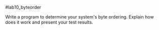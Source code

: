 #lab10_byteorder

Write a program to determine your system's byte ordering. Explain how does it work and present your test results.
